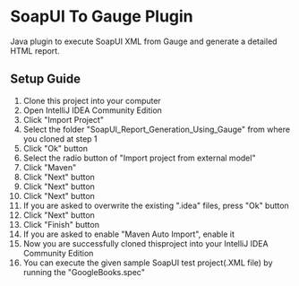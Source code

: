 # SoapUI To Gauge Plugin

Java plugin to execute SoapUI XML from Gauge and generate a detailed HTML report.



## Setup Guide

1) Clone this project into your computer
2) Open IntelliJ IDEA Community Edition
3) Click "Import Project"
4) Select the folder "SoapUI_Report_Generation_Using_Gauge" from where you cloned at step 1
5) Click "Ok" button
6) Select the radio button of "Import project from external model"
7) Click "Maven"
8) Click "Next" button
9) Click "Next" button
10) Click "Next" button
11) If you are asked to overwrite the existing ".idea" files, press "Ok" button
12) Click "Next" button
13) Click "Finish" button
14) If you are asked to enable "Maven Auto Import", enable it
15) Now you are successfully cloned thisproject into your IntelliJ IDEA Community Edition
16) You can execute the given sample SoapUI test project(.XML file) by running the "GoogleBooks.spec"

